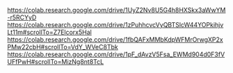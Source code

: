 https://colab.research.google.com/drive/1UyZ2Nv8U5G4h8HXSkx3aWwYM-r5RCYyD
https://colab.research.google.com/drive/1zPuhhcvcVyQBTSlcW44YOPkihjvLt11m#scrollTo=Z7Elcorx5Hal
https://colab.research.google.com/drive/1fbQAFxMMbKdpWFMrOrwgXP2xPMw22cbH#scrollTo=VdY_WVeC8Tbk
https://colab.research.google.com/drive/1pF_dAvzV5Fsa_EWMd904d0F3fVUFfPwH#scrollTo=MizNg8nt8TcL

